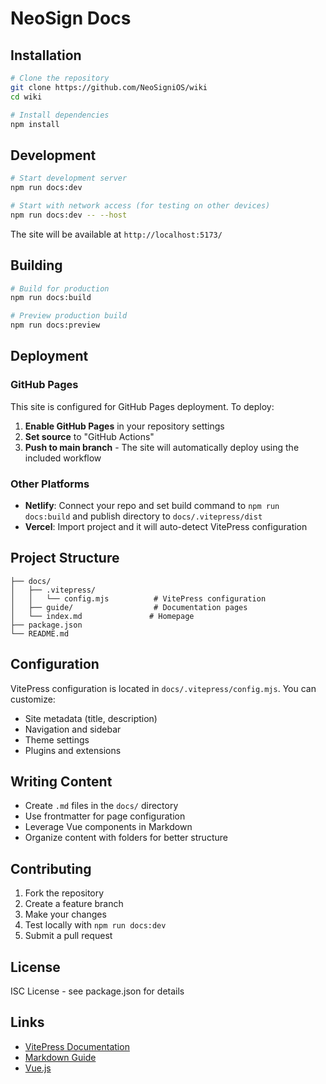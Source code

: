 # NeoSign Docs

## Installation

```bash
# Clone the repository
git clone https://github.com/NeoSigniOS/wiki
cd wiki

# Install dependencies
npm install
```

## Development

```bash
# Start development server
npm run docs:dev

# Start with network access (for testing on other devices)
npm run docs:dev -- --host
```

The site will be available at `http://localhost:5173/`

## Building

```bash
# Build for production
npm run docs:build

# Preview production build
npm run docs:preview
```

## Deployment

### GitHub Pages

This site is configured for GitHub Pages deployment. To deploy:

1. **Enable GitHub Pages** in your repository settings
2. **Set source** to "GitHub Actions" 
3. **Push to main branch** - The site will automatically deploy using the included workflow

### Other Platforms

- **Netlify**: Connect your repo and set build command to `npm run docs:build` and publish directory to `docs/.vitepress/dist`
- **Vercel**: Import project and it will auto-detect VitePress configuration

## Project Structure

```
├── docs/
│   ├── .vitepress/
│   │   └── config.mjs          # VitePress configuration
│   ├── guide/                  # Documentation pages
│   └── index.md               # Homepage
├── package.json
└── README.md
```

## Configuration

VitePress configuration is located in `docs/.vitepress/config.mjs`. You can customize:

- Site metadata (title, description)
- Navigation and sidebar
- Theme settings
- Plugins and extensions

## Writing Content

- Create `.md` files in the `docs/` directory
- Use frontmatter for page configuration
- Leverage Vue components in Markdown
- Organize content with folders for better structure

## Contributing

1. Fork the repository
2. Create a feature branch
3. Make your changes
4. Test locally with `npm run docs:dev`
5. Submit a pull request

## License

ISC License - see package.json for details

## Links

- [VitePress Documentation](https://vitepress.dev/)
- [Markdown Guide](https://www.markdownguide.org/)
- [Vue.js](https://vuejs.org/) 